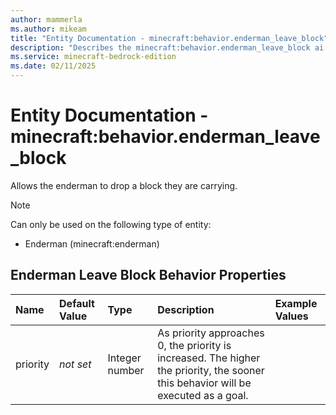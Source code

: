 ```yaml
---
author: mammerla
ms.author: mikeam
title: "Entity Documentation - minecraft:behavior.enderman_leave_block"
description: "Describes the minecraft:behavior.enderman_leave_block ai behavior component"
ms.service: minecraft-bedrock-edition
ms.date: 02/11/2025 
---
```


# Entity Documentation - minecraft:behavior.enderman_leave_block

Allows the enderman to drop a block they are carrying.

> [!Note]
> Can only be used on the following type of entity:
> 
> * Enderman (minecraft:enderman)
> 

## Enderman Leave Block Behavior Properties

|Name       |Default Value |Type |Description |Example Values |
|:----------|:-------------|:----|:-----------|:------------- |
| priority | *not set* | Integer number | As priority approaches 0, the priority is increased. The higher the priority, the sooner this behavior will be executed as a goal. |  | 